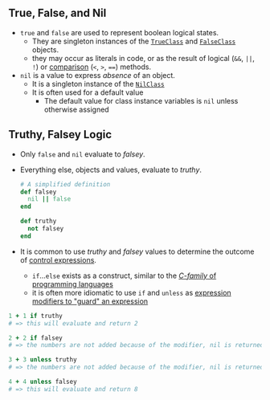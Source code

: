 ## True, False, and Nil

- `true` and `false` are used to represent boolean logical states.
  - They are singleton instances of the [`TrueClass`][true-class] and [`FalseClass`][false-class] objects.
  - they may occur as literals in code, or as the result of logical (`&&`, `||`, `!`) or [comparison][comparable-class] (`<`, `>`, `==`) methods.
- `nil` is a value to express _absence_ of an object.
  - It is a singleton instance of the [`NilClass`][nil-class]
  - It is often used for a default value
    - The default value for class instance variables is `nil` unless otherwise assigned

## Truthy, Falsey Logic

- Only `false` and `nil` evaluate to _falsey_.
- Everything else, objects and values, evaluate to _truthy_.

  ```ruby
  # A simplified definition
  def falsey
    nil || false
  end

  def truthy
    not falsey
  end
  ```

- It is common to use _truthy_ and _falsey_ values to determine the outcome of [control expressions][control-expressions].
  - `if`...`else` exists as a construct, similar to the [_C-family_ of programming languages][c-family]
  - it is often more idiomatic to use `if` and `unless` as [expression modifiers to "guard" an expression][if-modifier]

```ruby
1 + 1 if truthy
# => this will evaluate and return 2

2 + 2 if falsey
# => the numbers are not added because of the modifier, nil is returned

3 + 3 unless truthy
# => the numbers are not added because of the modifier, nil is returned

4 + 4 unless falsey
# => this will evaluate and return 8
```

[c-family]: https://en.wikipedia.org/wiki/List_of_C-family_programming_languages
[control-expressions]: https://docs.ruby-lang.org/en/master/syntax/control_expressions_rdoc.html
[if-modifier]: https://docs.ruby-lang.org/en/master/syntax/control_expressions_rdoc.html#label-Modifier+if+and+unless
[true-class]: https://docs.ruby-lang.org/en/master/TrueClass.html
[false-class]: https://docs.ruby-lang.org/en/master/FalseClass.html
[nil-class]: https://docs.ruby-lang.org/en/master/NilClass.html
[comparable-class]: https://docs.ruby-lang.org/en/master/Comparable.html
[constants]: https://www.rubyguides.com/2017/07/ruby-constants/
[integer-class]: https://docs.ruby-lang.org/en/master/Integer.html
[kernel-class]: https://docs.ruby-lang.org/en/master/Kernel.html
[methods]: https://launchschool.com/books/ruby/read/methods
[returns]: https://www.freecodecamp.org/news/idiomatic-ruby-writing-beautiful-code-6845c830c664/
